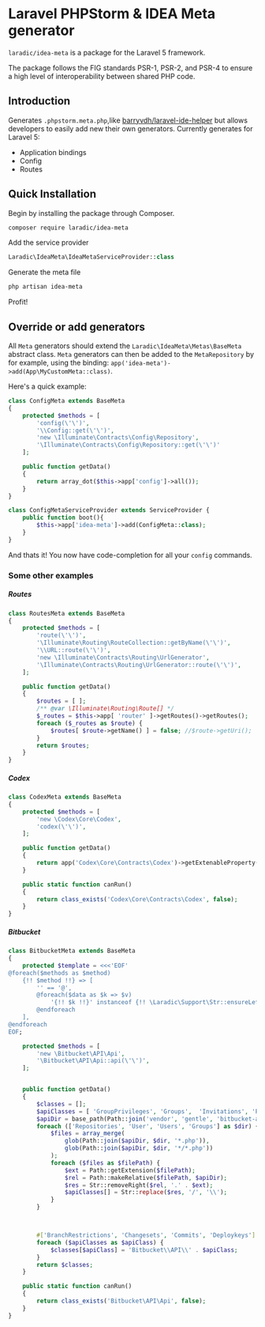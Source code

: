 Laravel PHPStorm & IDEA Meta generator
======================================

`laradic/idea-meta` is a package for the Laravel 5 framework.

The package follows the FIG standards PSR-1, PSR-2, and PSR-4 to ensure a high level of interoperability between shared PHP code.

Introduction
------------
Generates `.phpstorm.meta.php`,like [barryvdh/laravel-ide-helper](#) but allows developers to easily add new their own generators.
Currently generates for Laravel 5:
- Application bindings
- Config
- Routes

Quick Installation
------------------
Begin by installing the package through Composer.

```bash
composer require laradic/idea-meta
```

Add the service provider
```php
Laradic\IdeaMeta\IdeaMetaServiceProvider::class
```

Generate the meta file
```sh
php artisan idea-meta
```

Profit!

Override or add generators
--------------------------

All `Meta` generators should extend the `Laradic\IdeaMeta\Metas\BaseMeta` abstract class.
`Meta` generators can then be added to the `MetaRepository` by for example, using the binding: `app('idea-meta')->add(App\MyCustomMeta::class)`.
 
Here's a quick example:

```php
class ConfigMeta extends BaseMeta
{
    protected $methods = [
        'config(\'\')',
        '\\Config::get(\'\')',
        'new \Illuminate\Contracts\Config\Repository',
        '\Illuminate\Contracts\Config\Repository::get(\'\')'
    ];

    public function getData()
    {
        return array_dot($this->app['config']->all());
    }
}
```

```php
class ConfigMetaServiceProvider extends ServiceProvider {
    public function boot(){
        $this->app['idea-meta']->add(ConfigMeta::class);
    }
}
```

And thats it! You now have code-completion for all your `config` commands.

### Some other examples

##### Routes

```php
class RoutesMeta extends BaseMeta
{
    protected $methods = [
        'route(\'\')',
        '\Illuminate\Routing\RouteCollection::getByName(\'\')',
        '\\URL::route(\'\')',
        'new \Illuminate\Contracts\Routing\UrlGenerator',
        '\Illuminate\Contracts\Routing\UrlGenerator::route(\'\')',
    ];

    public function getData()
    {
        $routes = [ ];
        /** @var \Illuminate\Routing\Route[] */
        $_routes = $this->app[ 'router' ]->getRoutes()->getRoutes();
        foreach ($_routes as $route) {
            $routes[ $route->getName() ] = false; //$route->getUri();
        }
        return $routes;
    }
}
```

##### Codex

```php
class CodexMeta extends BaseMeta
{
    protected $methods = [
        'new \Codex\Core\Codex',
        'codex(\'\')',
    ];

    public function getData()
    {
        return app('Codex\Core\Contracts\Codex')->getExtenableProperty('extensions');
    }

    public static function canRun()
    {
        return class_exists('Codex\Core\Contracts\Codex', false);
    }
}
```

##### Bitbucket

```php
class BitbucketMeta extends BaseMeta
{
    protected $template = <<<'EOF'
@foreach($methods as $method)
    {!! $method !!} => [
        '' == '@',
        @foreach($data as $k => $v)
            '{!! $k !!}' instanceof {!! \Laradic\Support\Str::ensureLeft($v, '\\') !!},
        @endforeach
    ],
@endforeach
EOF;

    protected $methods = [
        'new \Bitbucket\API\Api',
        '\Bitbucket\API\Api::api(\'\')',
    ];


    public function getData()
    {
        $classes = [];
        $apiClasses = [ 'GroupPrivileges', 'Groups',  'Invitations', 'Privileges', 'Repositories', 'Teams', 'User', 'Users' ];
        $apiDir = base_path(Path::join('vendor', 'gentle', 'bitbucket-api', 'lib', 'Bitbucket', 'API'));
        foreach (['Repositories', 'User', 'Users', 'Groups'] as $dir) {
            $files = array_merge(
                glob(Path::join($apiDir, $dir, '*.php')),
                glob(Path::join($apiDir, $dir, '*/*.php'))
            );
            foreach ($files as $filePath) {
                $ext = Path::getExtension($filePath);
                $rel = Path::makeRelative($filePath, $apiDir);
                $res = Str::removeRight($rel, '.' . $ext);
                $apiClasses[] = Str::replace($res, '/', '\\');
            }
        }



        #['BranchRestrictions', 'Changesets', 'Commits', 'Deploykeys']
        foreach ($apiClasses as $apiClass) {
            $classes[$apiClass] = 'Bitbucket\\API\\' . $apiClass;
        }
        return $classes;
    }

    public static function canRun()
    {
        return class_exists('Bitbucket\API\Api', false);
    }
}
```
